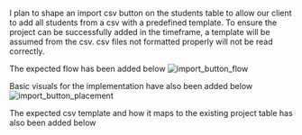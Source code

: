 


I plan to shape an import csv button on the students table to allow our client to add all students from a csv with a predefined template. To ensure the project can be successfully added in the timeframe, a template will be assumed from the csv. csv files not formatted properly will not be read correctly.

The expected flow has been added below
![import_button_flow](https://github.com/andre1048576/seg4105_playground/assets/55166043/80215dd9-5526-4217-be41-4c46d44a5f49)

Basic visuals for the implementation have also been added below
![import_button_placement](https://github.com/andre1048576/seg4105_playground/assets/55166043/559f6a32-86a1-4811-8942-35c7062e28f7)

The expected csv template and how it maps to the existing project table has also been added below
